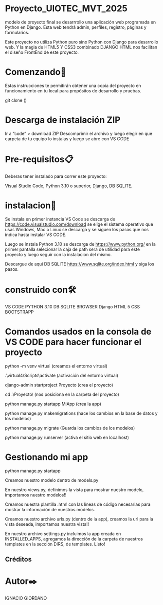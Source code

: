 # Proyecto_UIOTEC_MVT_2025

modelo de proyecto final
se desarrrollo una aplicación web  programada en Python en Django. Esta web tendrá admin, perfiles, registro, páginas y formularios.

Este proyecto no utiliza Python puro sino Python con Django para desarrollo web. Y la magia de HTML5 Y CSS3 combinado  DJANGO HTML nos facilitan
el diseño FrontEnd de este proyecto.


# Comenzando🚀
Estas instrucciones te permitirán obtener una copia del proyecto en funcionamiento en tu local para propósitos de desarrollo y pruebas.

git clone ()

# Descarga de instalación ZIP
Ir a “code” > download ZIP
Descomprimir el archivo
y luego elegir en que carpeta de tu equipo lo instalas y luego se abre con  VS CODE


# Pre-requisitos📋
Deberas tener instalado para correr este proyecto:

Visual Studio Code, Python 3.10 o superior, Django, DB SQLITE.


# instalacion🔧
Se instala en primer instancia VS Code se descarga de https://code.visualstudio.com/download 
se elige el sistema operativo que usas Windows, Mac o Linux se descarga y se siguen los pasos que nos indica hasta instalar VS CODE.

Luego se instala Python 3.10 se descarga de https://www.python.org/  en la primer pantalla selecionar la caja de path sera de utilidad para este proyecto y
luego seguir con la instalacion del mismo.

 Descargue de aqui  DB SQLITE https://www.sqlite.org/index.html y siga los pasos.



# construido con🛠️
 VS CODE
 PYTHON 3.10
 DB SQLITE BROWSER
 Django
 HTML 5
 CSS
 BOOTSTRAPP

# Comandos usados en la consola de VS CODE para hacer funcionar el proyecto
python -m venv virtual (creamos el entorno virtual)

.\virtual4\Scripts\activate (activación del entorno virtual)

django-admin startproject Proyecto (crea el proyecto)

cd .\Proyecto\   (nos posiciona en la carpeta del proyecto)

python manage.py startapp MiApp (crea la app)

python manage.py makemigrations (hace los cambios en la base de datos y los modelos)

python manage.py migrate (Guarda los cambios de los modelos)

python manage.py runserver (activa el sitio web en localhost)

# Gestionando mi app

python manage.py startapp 

Creamos nuestro modelo dentro de models.py

En nuestro views.py, definimos la vista para mostrar nuestro modelo, importamos nuestro modelos!!

Creamos nuestra plantilla .html con las líneas de código necesarias para mostrar la información de nuestros modelos.

Creamos nuestro archivo urls.py (dentro de la app), creamos la url para la vista deseada, importamos nuestra vista!!

En nuestro archivo settings.py incluimos la app creada en INSTALLED_APPS, agregamos la dirección de la carpeta de nuestros templates en la sección DIRS, de templates. 
Listo!

## Créditos


# Autor✒️
IGNACIO GIORDANO

